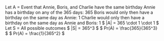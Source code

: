 Let A = Event that Annie, Boris, and Charlie have the same birthday
Annie has a birthday on any of the 365 days: 365
Boris would only then have a birthday on the same day as Annie: 1
Charlie would only then have a birthday on the same day as Annie and Boris: 1
$ |A| = 365 \cdot 1 \cdot 1 $
Let S = All possible outcomes
$ |S| = 365^3 $
$ Pr(A) = \frac{365}{365^3} $
$ Pr(A) = \frac{1}{365^2} $
